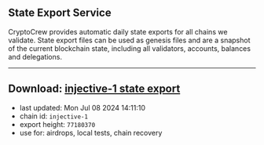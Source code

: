 ## State Export Service
CryptoCrew provides automatic daily state exports for all chains we validate. State export files can be used as genesis files and are a snapshot of the current blockchain state, including all validators, accounts, balances and delegations.

---
**Download: [injective-1 state export](https://dl-eu2.ccvalidators.com/SERVICE/injective/injective-1_export_77180370.json)**
---

- last updated: Mon Jul 08 2024 14:11:10
- chain id: `injective-1`
- export height: `77180370`
- use for: airdrops, local tests, chain recovery
